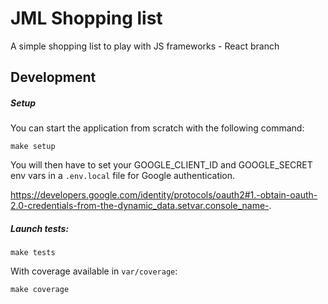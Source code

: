 # JML Shopping list
A simple shopping list to play with JS frameworks - React branch

## Development

##### Setup

You can start the application from scratch with the following command:

```
make setup
```

You will then have to set your GOOGLE_CLIENT_ID and GOOGLE_SECRET env vars in a `.env.local` file
for Google authentication. 

https://developers.google.com/identity/protocols/oauth2#1.-obtain-oauth-2.0-credentials-from-the-dynamic_data.setvar.console_name-.


##### Launch tests:

```
make tests
```

With coverage available in `var/coverage`:

```
make coverage
```
